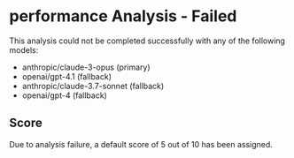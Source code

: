 # performance Analysis - Failed

This analysis could not be completed successfully with any of the following models:
- anthropic/claude-3-opus (primary)
- openai/gpt-4.1 (fallback)
- anthropic/claude-3.7-sonnet (fallback)
- openai/gpt-4 (fallback)

## Score

Due to analysis failure, a default score of 5 out of 10 has been assigned.
